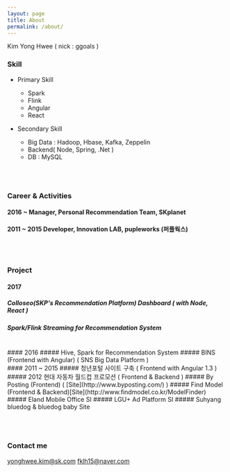 ```yaml
---
layout: page
title: About
permalink: /about/
---
```


Kim Yong Hwee ( nick : ggoals )

### Skill

 - Primary Skill
   - Spark
   - Flink
   - Angular
   - React

 - Secondary Skill
   - Big Data : Hadoop, Hbase, Kafka, Zeppelin
   - Backend( Node, Spring, .Net )
   - DB : MySQL

<br/><br/>
### Career & Activities

#### 2016 ~ Manager, Personal Recommendation Team, SKplanet

#### 2011 ~ 2015 Developer, Innovation LAB, pupleworks (퍼플웍스)

<br/><br/>
### Project
#### 2017
##### Colloseo(SKP's Recommendation Platform) Dashboard ( with Node, React )
##### Spark/Flink Streaming for Recommendation System

<br/>
#### 2016
##### Hive, Spark for Recommendation System
##### BINS (Frontend with Angular) ( SNS Big Data Platform )

<br/>
#### 2011 ~ 2015
##### 청년포털 사이트 구축 ( Frontend with Angular 1.3 )
##### 2012 현대 자동차 월드컵 프로모션 ( Frontend & Backend )
##### By Posting (Frontend) ( [Site](http://www.byposting.com/) )
##### Find Model (Frontend & Backend)[Site](http://www.findmodel.co.kr/ModelFinder)
##### Eland Mobile Office SI
##### LGU+ Ad Platform SI
##### Suhyang bluedog & bluedog baby Site

<br/><br/>
### Contact me
[yonghwee.kim@sk.com](mailto:yonghwee.kim@sk.com)
[fklh15@naver.com](mailto:fklh15@naver.com)
